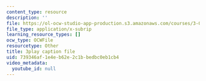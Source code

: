 ```yaml
---
content_type: resource
description: ''
file: https://ol-ocw-studio-app-production.s3.amazonaws.com/courses/3-091-introduction-to-solid-state-chemistry-fall-2018/739346af1e4eb62e2c1bbedbc0eb1cb4_UBGcs9r4U40.srt
file_type: application/x-subrip
learning_resource_types: []
ocw_type: OCWFile
resourcetype: Other
title: 3play caption file
uid: 739346af-1e4e-b62e-2c1b-bedbc0eb1cb4
video_metadata:
  youtube_id: null
---
```

